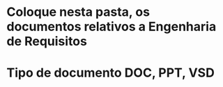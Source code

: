 # Coloque nesta pasta, os documentos relativos a Engenharia de Requisitos
# Tipo de documento DOC, PPT, VSD

